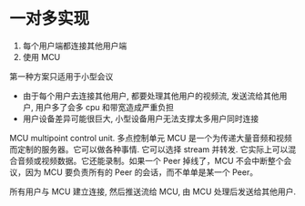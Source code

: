 # 一对多实现

1. 每个用户端都连接其他用户端
2. 使用 MCU

第一种方案只适用于小型会议

- 由于每个用户去连接其他用户, 都要处理其他用户的视频流, 发送流给其他用户, 用户多了会多 cpu 和带宽造成严重负担
- 用户设备差异可能很巨大, 小型设备用户无法支撑太多用户同时连接

MCU multipoint control unit. 多点控制单元
MCU 是一个为传递大量音频和视频而定制的服务器。它可以做各种事情. 它可以选择 stream 并转发. 它实际上可以混合音频或视频数据。它还能录制。如果一个 Peer 掉线了，MCU 不会中断整个会议，因为 MCU 要负责所有的 Peer 的会话，而不单单是某一个 Peer。

所有用户与 MCU 建立连接, 然后推送流给 MCU, 由 MCU 处理后发送给其他用户.


